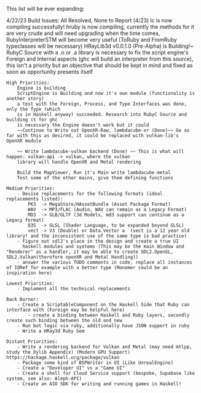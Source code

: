 This list will be ever expanding:

4/22/23
    Build Issues: All Resolved, None to Report (4/23)
        lc is now compiling successfully!
        hruby is now compiling, currently the methods for it are very crude and will need upgrading when the time comes, RubyInterpreterSTM will become very useful (ToRuby and FromRuby typeclasses will be necessary)
        HRayLib3d v0.0.1.0 (Pre-Alpha) is Building!~
        RubyC Source with a .o or .a library is necessary to fix the script engine's Foreign and Internal aspects (ghc will build an interpreter from this source), this isn't a priority but an objective that should be kept in mind and fixed as soon as opportunity presents itself

    High Priorities:
        Engine is building
        ScriptEngine is Building and now it's own module (functionality is another story)
        a test with the Foreign, Process, and Type Interfaces was done, only the Type (which
        is in Haskell anyway) succeeded. Research into RubyC Source and building it for ghc
        is necessary the Engine doesn't work but it could
        ~~Continue to Write out OpenXR-Raw, lambdacube-xr (Done)~~ Go as far with this as desired, it could be replaced with vulkan-lib's OpenXR module 

        ~~ Write lambdacube-vulkan backend (Done) ~~ This is what will happen: vulkan-api -> vulkan, where the vulkan 
        library will handle OpenXR and Metal rendering 

        Build the MapViewer, Run it's Main write lambdacube-metal
        Test some of the other mains, give them defining functions

    Medium Priorities:
        - Devise replacements for the following formats (ideal replacements listed):
            PK3  -> MegaStore/HAssetBundle (Asset Package Format)
            WAV  -> MP3/FLAC (Audio, WAV can remain as a Legacy Format)
            MD3  -> GLB/GLTF (3d Models, md3 support can continue as a Legacy format)
            Q3S  -> GLSL (Shader Language, to be expanded beyond GLSL)
            vect -> V3 (Double) or Data.Vector a  (vect is a 12 year old library! and the inconsistent use of the same type is bad practice)
        - Figure out sdl2's place in the design and create a true UI        
          haskell modules and systems (This may be the main Window and "Renderer" as a handler, it may be able to create SDL2.OpenGL, SDL2.Vulkan(therefore openXR and Metal Handling))
        - answer the various TODO comments in code, replace all instances of IORef for example with a better type (Monomer could be an inspiration here)

    Lowest Priorities:
        - Implement all the technical replacements

    Back Burner:
        - Create a ScriptableComponent on the Haskell Side that Ruby can interface with (Foreign may be helpful here)
            - create a binding between Haskell and Ruby layers, secondly create such binding between the old and new  
        - Run bot logic via ruby, additionally have JSON support in ruby
        - Write a HRay3d Ruby Gem

    Distant Priorities:
        - Write a rendering backend for Vulkan and Metal (may need mtlpp, study the Dylib Appendix) (Modern GPU Support) https://hackage.haskell.org/package/vulkan
        - Package some kind of BSPWriter in UI (Like UnrealEngine)
        - Create a "Developer UI" vs a "Game UI"
        - Create a shell for Cloud Service support (bespoke, Supabase like system, see also: Aleph-API)
        - Create an AIO SDK for writing and running games in Haskell!





